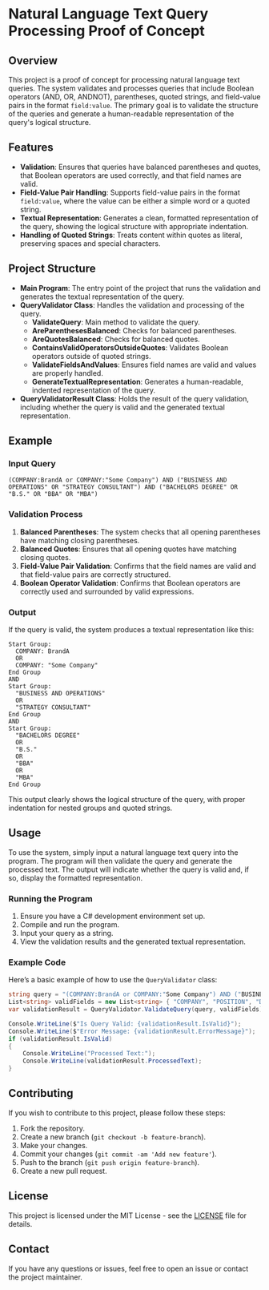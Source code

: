 
# Natural Language Text Query Processing Proof of Concept

## Overview

This project is a proof of concept for processing natural language text queries. The system validates and processes queries that include Boolean operators (AND, OR, ANDNOT), parentheses, quoted strings, and field-value pairs in the format `field:value`. The primary goal is to validate the structure of the queries and generate a human-readable representation of the query's logical structure.

## Features

- **Validation**: Ensures that queries have balanced parentheses and quotes, that Boolean operators are used correctly, and that field names are valid.
- **Field-Value Pair Handling**: Supports field-value pairs in the format `field:value`, where the value can be either a simple word or a quoted string.
- **Textual Representation**: Generates a clean, formatted representation of the query, showing the logical structure with appropriate indentation.
- **Handling of Quoted Strings**: Treats content within quotes as literal, preserving spaces and special characters.

## Project Structure

- **Main Program**: The entry point of the project that runs the validation and generates the textual representation of the query.
- **QueryValidator Class**: Handles the validation and processing of the query.
  - **ValidateQuery**: Main method to validate the query.
  - **AreParenthesesBalanced**: Checks for balanced parentheses.
  - **AreQuotesBalanced**: Checks for balanced quotes.
  - **ContainsValidOperatorsOutsideQuotes**: Validates Boolean operators outside of quoted strings.
  - **ValidateFieldsAndValues**: Ensures field names are valid and values are properly handled.
  - **GenerateTextualRepresentation**: Generates a human-readable, indented representation of the query.
- **QueryValidatorResult Class**: Holds the result of the query validation, including whether the query is valid and the generated textual representation.

## Example

### Input Query

```plaintext
(COMPANY:BrandA or COMPANY:"Some Company") AND ("BUSINESS AND OPERATIONS" OR "STRATEGY CONSULTANT") AND ("BACHELORS DEGREE" OR "B.S." OR "BBA" OR "MBA")
```

### Validation Process

1. **Balanced Parentheses**: The system checks that all opening parentheses have matching closing parentheses.
2. **Balanced Quotes**: Ensures that all opening quotes have matching closing quotes.
3. **Field-Value Pair Validation**: Confirms that the field names are valid and that field-value pairs are correctly structured.
4. **Boolean Operator Validation**: Confirms that Boolean operators are correctly used and surrounded by valid expressions.

### Output

If the query is valid, the system produces a textual representation like this:

```plaintext
Start Group:
  COMPANY: BrandA
  OR
  COMPANY: "Some Company"
End Group
AND
Start Group:
  "BUSINESS AND OPERATIONS"
  OR
  "STRATEGY CONSULTANT"
End Group
AND
Start Group:
  "BACHELORS DEGREE"
  OR
  "B.S."
  OR
  "BBA"
  OR
  "MBA"
End Group
```

This output clearly shows the logical structure of the query, with proper indentation for nested groups and quoted strings.

## Usage

To use the system, simply input a natural language text query into the program. The program will then validate the query and generate the processed text. The output will indicate whether the query is valid and, if so, display the formatted representation.

### Running the Program

1. Ensure you have a C# development environment set up.
2. Compile and run the program.
3. Input your query as a string.
4. View the validation results and the generated textual representation.

### Example Code

Here’s a basic example of how to use the `QueryValidator` class:

```csharp
string query = "(COMPANY:BrandA or COMPANY:"Some Company") AND ("BUSINESS AND OPERATIONS" OR "STRATEGY CONSULTANT") AND ("BACHELORS DEGREE" OR "B.S." OR "BBA" OR "MBA")";
List<string> validFields = new List<string> { "COMPANY", "POSITION", "DEGREE", "LOCATION" };
var validationResult = QueryValidator.ValidateQuery(query, validFields);

Console.WriteLine($"Is Query Valid: {validationResult.IsValid}");
Console.WriteLine($"Error Message: {validationResult.ErrorMessage}");
if (validationResult.IsValid)
{
    Console.WriteLine("Processed Text:");
    Console.WriteLine(validationResult.ProcessedText);
}
```

## Contributing

If you wish to contribute to this project, please follow these steps:

1. Fork the repository.
2. Create a new branch (`git checkout -b feature-branch`).
3. Make your changes.
4. Commit your changes (`git commit -am 'Add new feature'`).
5. Push to the branch (`git push origin feature-branch`).
6. Create a new pull request.

## License

This project is licensed under the MIT License - see the [LICENSE](LICENSE) file for details.

## Contact

If you have any questions or issues, feel free to open an issue or contact the project maintainer.
